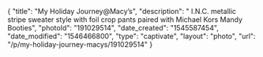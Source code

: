{
    "title": "My  Holiday Journey@Macy’s",
    "description": " I.N.C. metallic stripe sweater style with foil crop pants paired with Michael Kors Mandy Booties",
    "photoId": "191029514",
    "date_created": "1545587454",
    "date_modified": "1546466800",
    "type": "captivate",
    "layout": "photo",
    "url": "\/p\/my-holiday-journey-macys\/191029514"
}